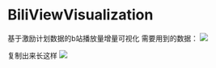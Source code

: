 # BiliViewVisualization
基于激励计划数据的b站播放量增量可视化
需要用到的数据：
![](https://github.com/dhujsi/bilibiliviewvisuali/blob/master/0101.png)

复制出来长这样
![](https://github.com/dhujsi/bilibiliviewvisuali/blob/master/0102.png)
